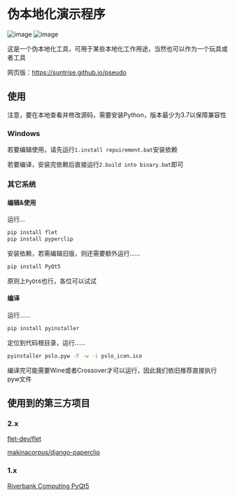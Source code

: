 # 伪本地化演示程序

![image](https://github.com/suntrise/Pseudo-localization-Demo/assets/89229642/c040d928-b993-4d27-890c-e1c4f73e2350)
![image](https://github.com/suntrise/Pseudo-localization-Demo/assets/89229642/6b181dc1-0aac-4b1f-92e2-062fe62383bd)

这是一个伪本地化工具，可用于某些本地化工作用途，当然也可以作为一个玩具或者工具

网页版：https://suntrise.github.io/pseudo

## 使用

注意，要在本地查看并修改源码，需要安装Python，版本最少为3.7以保障兼容性

### Windows

若要编辑使用，请先运行`1.install repuirement.bat`安装依赖

若要编译，安装完依赖后直接运行`2.build into binary.bat`即可

### 其它系统

#### 编辑&使用

运行...

~~~Bash
pip install flet
pip install pyperclip
~~~

安装依赖，若需编辑旧版，则还需要额外运行......

~~~Bash
pip install PyQt5 
~~~

原则上`PyQt6`也行，各位可以试试

#### 编译

运行......

~~~Bash
pip install pyinstaller
~~~

定位到代码根目录，运行......

~~~Bash
pyinstaller pslo.pyw -F -w -i pslo_icon.ico
~~~

编译完可能需要Wine或者Crossover才可以运行，因此我们依旧推荐直接执行pyw文件

## 使用到的第三方项目

### 2.x

[flet-dev/flet](https://github.com/flet-dev/flet)

[makinacorpus/django-paperclip](https://github.com/makinacorpus/django-paperclip)

### 1.x

[Riverbank Computing PyQt5](https://www.riverbankcomputing.com/software/pyqt/)
